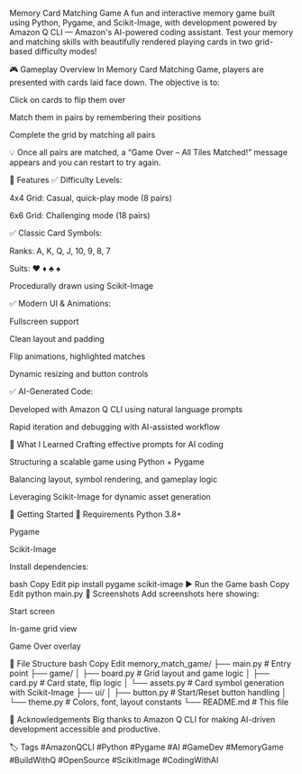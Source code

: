 Memory Card Matching Game
A fun and interactive memory game built using Python, Pygame, and Scikit-Image, with development powered by Amazon Q CLI — Amazon's AI-powered coding assistant. Test your memory and matching skills with beautifully rendered playing cards in two grid-based difficulty modes!

🎮 Gameplay Overview
In Memory Card Matching Game, players are presented with cards laid face down. The objective is to:

Click on cards to flip them over

Match them in pairs by remembering their positions

Complete the grid by matching all pairs

💡 Once all pairs are matched, a “Game Over – All Tiles Matched!” message appears and you can restart to try again.

🧩 Features
✅ Difficulty Levels:

4x4 Grid: Casual, quick-play mode (8 pairs)

6x6 Grid: Challenging mode (18 pairs)

✅ Classic Card Symbols:

Ranks: A, K, Q, J, 10, 9, 8, 7

Suits: ♥ ♦ ♣ ♠

Procedurally drawn using Scikit-Image

✅ Modern UI & Animations:

Fullscreen support

Clean layout and padding

Flip animations, highlighted matches

Dynamic resizing and button controls

✅ AI-Generated Code:

Developed with Amazon Q CLI using natural language prompts

Rapid iteration and debugging with AI-assisted workflow

🧠 What I Learned
Crafting effective prompts for AI coding

Structuring a scalable game using Python + Pygame

Balancing layout, symbol rendering, and gameplay logic

Leveraging Scikit-Image for dynamic asset generation

🚀 Getting Started
🔧 Requirements
Python 3.8+

Pygame

Scikit-Image

Install dependencies:

bash
Copy
Edit
pip install pygame scikit-image
▶️ Run the Game
bash
Copy
Edit
python main.py
📸 Screenshots
Add screenshots here showing:

Start screen

In-game grid view

Game Over overlay

📂 File Structure
bash
Copy
Edit
memory_match_game/
├── main.py               # Entry point
├── game/
│   ├── board.py          # Grid layout and game logic
│   ├── card.py           # Card state, flip logic
│   └── assets.py         # Card symbol generation with Scikit-Image
├── ui/
│   ├── button.py         # Start/Reset button handling
│   └── theme.py          # Colors, font, layout constants
└── README.md             # This file


🙏 Acknowledgements
Big thanks to Amazon Q CLI for making AI-driven development accessible and productive.

🏷️ Tags
#AmazonQCLI #Python #Pygame #AI #GameDev #MemoryGame #BuildWithQ #OpenSource #ScikitImage #CodingWithAI

